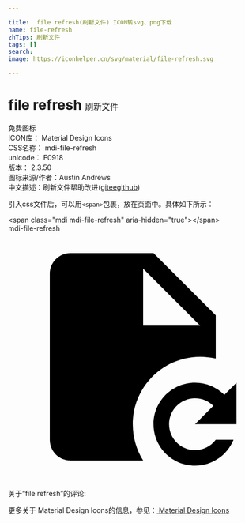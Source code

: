 ```yaml
---

title:  file refresh(刷新文件) ICON转svg、png下载
name: file-refresh
zhTips: 刷新文件
tags: []
search: 
image: https://iconhelper.cn/svg/material/file-refresh.svg

---
```


# file refresh  <small style="font-size: 60%;font-weight: 100">刷新文件</small>


<div class="detail-page">
<p>
<span><span class="badge-success badge">免费图标</span> </span>
<br/>
<span>
ICON库：
<span class="badge-secondary badge">Material Design Icons</span> 
</span>
<br/>
<span>
CSS名称：
<span class="badge-secondary badge">mdi-file-refresh</span> 
</span>
<br/>
<span>
unicode：
<span class="badge-secondary badge">F0918</span> 
<copy-btn content='F0918' btn-title=""></copy-btn>
<copy-btn :content='String.fromCodePoint(parseInt("F0918", 16))' btn-title="复制U"></copy-btn>
</span>
<br/>
<span>
版本：
<span class="badge-secondary badge">2.3.50</span> 
</span>
<br/>
<span>图标来源/作者：<span class="badge-light badge">Austin Andrews</span></span> 
<br/>
<span class="zh-detail">中文描述：<span class="badge-primary badge">刷新文件</span><span class="help-link"><span>帮助改进</span>(<a href="https://gitee.com/liuwave/icon-helper/edit/master/json/material/file-refresh.json" target="_blank" rel="noopener noreferrer">gitee</a><a href="https://github.com/liuwave/icon-helper/edit/master/json/material/file-refresh.json" target="_blank" rel="noopener noreferrer">github</a></span>)</span><br/>
</p>
</div>
<div class="alert alert-dark">
  <i class="mdi mdi-file-refresh mdi-48px"></i>
  <i class="mdi mdi-file-refresh mdi-36px"></i>
  <i class="mdi mdi-file-refresh mdi-24px"></i>
  <i class="mdi mdi-file-refresh mdi-18px"></i>
</div>
<div>
  <p>引入css文件后，可以用<code>&lt;span&gt;</code>包裹，放在页面中。具体如下所示：    
  </p>
  <div class="alert alert-primary" style="font-size: 14px">
    &lt;span class="mdi mdi-file-refresh" aria-hidden="true"&gt;&lt;/span&gt;
    <copy-btn content='<span class="mdi mdi-file-refresh" aria-hidden="true"></span>'></copy-btn>
  </div>
  <div class="alert alert-secondary">
    <i class="mdi mdi-file-refresh"
    style="font-size: 24px"
    aria-hidden="true"></i> mdi-file-refresh
    <copy-btn content="mdi-file-refresh" btn-title="复制图标名称"></copy-btn>
  </div>
</div>
<div id="svg" class="svg-wrap">
<svg xmlns="http://www.w3.org/2000/svg" viewBox="0 0 24 24"><path d="M18 14.5C19.11 14.5 20.11 14.95 20.83 15.67L22 14.5V18.5H18L19.77 16.73C19.32 16.28 18.69 16 18 16C16.62 16 15.5 17.12 15.5 18.5C15.5 19.88 16.62 21 18 21C18.82 21 19.54 20.61 20 20H21.71C21.12 21.47 19.68 22.5 18 22.5C15.79 22.5 14 20.71 14 18.5C14 16.29 15.79 14.5 18 14.5M13 9H18.5L13 3.5V9M6 2H14L20 8V12.17C19.5 12.06 19 12 18.5 12C14.91 12 12 14.91 12 18.5C12 19.79 12.37 21 13 22H6C4.88 22 4 21.1 4 20L4 4C4 2.89 4.89 2 6 2Z" /></svg>
</div>
<detail full-name='mdi-file-refresh'></detail>
<div>
<p>关于“file refresh”的评论:</p>
</div>
<Vssue title="关于“file refresh”的评论" ></Vssue>    
<div><p>更多关于 Material Design Icons的信息，参见：<a target="_blank" href="https://iconhelper.cn/material.html"> Material Design Icons</a>
</p></div>
